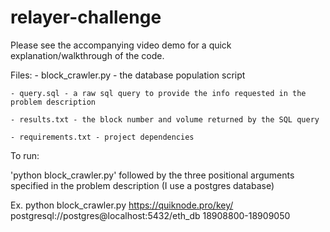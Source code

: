 # relayer-challenge
Please see the accompanying video demo for a quick explanation/walkthrough of the code.

Files:
    - block_crawler.py - the database population script  
    
    - query.sql - a raw sql query to provide the info requested in the problem description

    - results.txt - the block number and volume returned by the SQL query

    - requirements.txt - project dependencies

To run:  

'python block_crawler.py' followed by the three positional arguments specified in the problem description (I use a postgres database) 

Ex.  python block_crawler.py https://quiknode.pro/key/ postgresql://postgres@localhost:5432/eth_db 18908800-18909050
